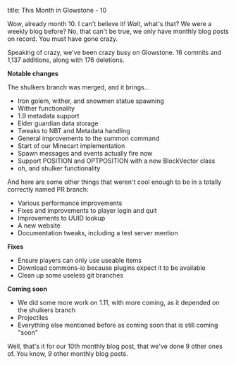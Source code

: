 title: This Month in Glowstone - 10

Wow, already month 10. I can't believe it! *Wait*, what's that? We were a weekly blog before? No, that can't be true, we only have monthly blog posts on record. You must have gone crazy.

Speaking of crazy, we've been crazy busy on Glowstone. 16 commits and 1,137 additions, along with 176 deletions. 

**Notable changes** 

The shulkers branch was merged, and it brings...

* Iron golem, wither, and snowmen statue spawning
* Wither functionality
* 1.9 metadata support
* Elder guardian data storage
* Tweaks to NBT and Metadata handling
* General improvements to the summon command
* Start of our Minecart implementation
* Spawn messages and events actually fire now
* Support POSITION and OPTPOSITION with a new BlockVector class
* oh, and shulker functionality

And here are some other things that weren't cool enough to be in a totally correctly named PR branch:

* Various performance improvements
* Fixes and improvements to player login and quit
* Improvements to UUID lookup
* A new website
* Documentation tweaks, including a test server mention


**Fixes**
* Ensure players can only use useable items
* Download commons-io because plugins expect it to be available
* Clean up some useless git branches

**Coming soon**
* We did some more work on 1.11, with more coming, as it depended on the shulkers branch
* Projectiles
* Everything else mentioned before as coming soon that is still coming "soon"

Well, that's it for our 10th monthly blog post, that we've done 9 other ones of. You know, 9 other monthly blog posts.